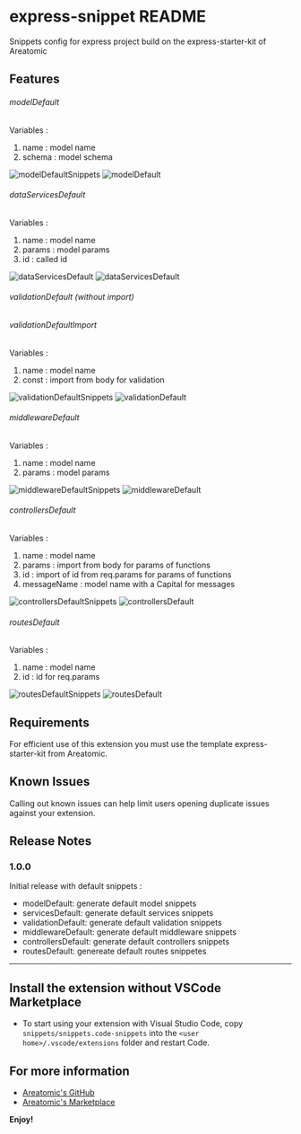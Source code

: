 # express-snippet README

Snippets config for express project build on the express-starter-kit of Areatomic

## Features

###### modelDefault

Variables :
1) name : model name
2) schema : model schema

![modelDefaultSnippets](https://ik.imagekit.io/34fxnq3hl/Areatomic/modelDefaultSnippets.png?ik-sdk-version=javascript-1.4.3&updatedAt=1675757693740)
![modelDefault](https://ik.imagekit.io/34fxnq3hl/Areatomic/modelDefault.png?ik-sdk-version=javascript-1.4.3&updatedAt=1675757693844)

###### dataServicesDefault

Variables :
1) name : model name
2) params : model params
3) id : called id

![dataServicesDefault](https://ik.imagekit.io/34fxnq3hl/Areatomic/serviceDefaultSnippets.png?ik-sdk-version=javascript-1.4.3&updatedAt=1675757693781)
![dataServicesDefault](https://ik.imagekit.io/34fxnq3hl/Areatomic/serviceDefault.png?ik-sdk-version=javascript-1.4.3&updatedAt=1675757693758)

###### validationDefault (without import)
###### validationDefaultImport

Variables :
1) name : model name
2) const : import from body for validation

![validationDefaultSnippets](https://ik.imagekit.io/34fxnq3hl/Areatomic/validationDefaultSnippets.png?ik-sdk-version=javascript-1.4.3&updatedAt=1675757695276)
![validationDefault](https://ik.imagekit.io/34fxnq3hl/Areatomic/validationDefault.png?ik-sdk-version=javascript-1.4.3&updatedAt=1675757695079)

###### middlewareDefault

Variables :
1) name : model name
2) params : model params

![middlewareDefaultSnippets](https://ik.imagekit.io/34fxnq3hl/Areatomic/middlewareDefaultSnippets.png?ik-sdk-version=javascript-1.4.3&updatedAt=1675757693739)
![middlewareDefault](https://ik.imagekit.io/34fxnq3hl/Areatomic/middlewareDefault.png?ik-sdk-version=javascript-1.4.3&updatedAt=1675757693680)

###### controllersDefault

Variables :
1) name : model name
2) params : import from body for params of functions
3) id : import of id from req.params for params of functions
4) messageName : model name with a Capital for messages

![controllersDefaultSnippets](https://ik.imagekit.io/34fxnq3hl/Areatomic/controllersDefaultSnippets.png?ik-sdk-version=javascript-1.4.3&updatedAt=1675757693758)
![controllersDefault](https://ik.imagekit.io/34fxnq3hl/Areatomic/controllersDefault.png?ik-sdk-version=javascript-1.4.3&updatedAt=1675757693746)

###### routesDefault

Variables :
1) name : model name
2) id : id for req.params

![routesDefaultSnippets](https://ik.imagekit.io/34fxnq3hl/Areatomic/routesDefaultSnippets.png?ik-sdk-version=javascript-1.4.3&updatedAt=1675757693782)
![routesDefault](https://ik.imagekit.io/34fxnq3hl/Areatomic/routesDefault.png?ik-sdk-version=javascript-1.4.3&updatedAt=1675757693785)

## Requirements

For efficient use of this extension you must use the template express-starter-kit from Areatomic.

## Known Issues

Calling out known issues can help limit users opening duplicate issues against your extension.

## Release Notes

### 1.0.0

Initial release with default snippets :

* modelDefault: generate default model snippets
* servicesDefault: generate default services snippets
* validationDefault: generate default validation snippets
* middlewareDefault: generate default middleware snippets
* controllersDefault: generate default controllers snippets
* routesDefault: genereate default routes snippetes

---

## Install the extension without VSCode Marketplace

* To start using your extension with Visual Studio Code, copy `snippets/snippets.code-snippets` into the `<user home>/.vscode/extensions` folder and restart Code.

## For more information

* [Areatomic's GitHub](https://github.com/AreAtomic)
* [Areatomic's Marketplace](https://areatomic.netlify.app)

**Enjoy!**
